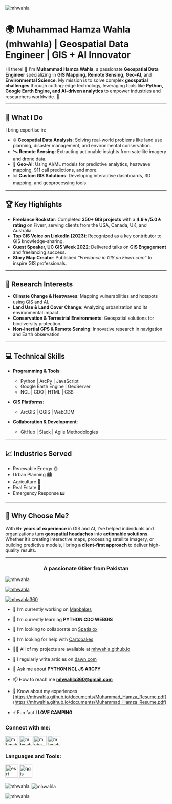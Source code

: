 ![mhwahla](https://github.com/user-attachments/assets/ade0f7d2-174a-4c8d-97dc-fd6ffef0bfce)



# 🌍 Muhammad Hamza Wahla (mhwahla) | Geospatial Data Engineer | GIS + AI Innovator

Hi there! 👋 I'm **Muhammad Hamza Wahla**, a passionate **Geospatial Data Engineer** specializing in **GIS Mapping**, **Remote Sensing**, **Geo-AI**, and **Environmental Science**. My mission is to solve complex **geospatial challenges** through cutting-edge technology, leveraging tools like **Python, Google Earth Engine, and AI-driven analytics** to empower industries and researchers worldwide. 🚀

---

## 🔎 **What I Do**
I bring expertise in:
- 🌐 **Geospatial Data Analysis**: Solving real-world problems like land use planning, disaster management, and environmental conservation.
- 🛰️ **Remote Sensing**: Extracting actionable insights from satellite imagery and drone data.
- 🤖 **Geo-AI**: Using AI/ML models for predictive analytics, heatwave mapping, 911 call predictions, and more.
- 📊 **Custom GIS Solutions**: Developing interactive dashboards, 3D mapping, and geoprocessing tools.

---

## 🏆 **Key Highlights**
- **Freelance Rockstar**: Completed **350+ GIS projects** with a **4.9★/5.0★ rating** on Fiverr, serving clients from the USA, Canada, UK, and Australia.
- **Top GIS Voice on LinkedIn (2023)**: Recognized as a key contributor to GIS knowledge-sharing.
- **Guest Speaker, UC GIS Week 2022**: Delivered talks on **GIS Engagement** and freelancing success.
- **Story Map Creator**: Published *“Freelance in GIS on Fiverr.com”* to inspire GIS professionals.

---

## 🧠 **Research Interests**
- **Climate Change & Heatwaves**: Mapping vulnerabilities and hotspots using GIS and AI.
- **Land Use & Land Cover Change**: Analyzing urbanization and its environmental impact.
- **Conservation & Terrestrial Environments**: Geospatial solutions for biodiversity protection.
- **Non-Inertial GPS & Remote Sensing**: Innovative research in navigation and Earth observation.

---

## 💻 **Technical Skills**
- **Programming & Tools**:  
  - Python | ArcPy | JavaScript  
  - Google Earth Engine | GeoServer  
  - NCL | CDO | HTML | CSS  

- **GIS Platforms**:  
  - ArcGIS | QGIS | WebODM  

- **Collaboration & Development**:  
  - GitHub | Slack | Agile Methodologies  

---

## 📈 **Industries Served**
- Renewable Energy 🌞  
- Urban Planning 🏙️  
- Agriculture 🌾  
- Real Estate 📜  
- Emergency Response 📟  

---

## 🌟 **Why Choose Me?**
With **6+ years of experience** in GIS and AI, I’ve helped individuals and organizations turn **geospatial headaches** into **actionable solutions**. Whether it’s creating interactive maps, processing satellite imagery, or building predictive models, I bring **a client-first approach** to deliver high-quality results.

---


<h3 align="center">A passionate GISer from Pakistan</h3>

<p align="left"> <img src="https://komarev.com/ghpvc/?username=mhwahla&label=Profile%20views&color=0e75b6&style=flat" alt="mhwahla" /> </p>

<p align="left"> <a href="https://github.com/ryo-ma/github-profile-trophy"><img src="https://github-profile-trophy.vercel.app/?username=mhwahla" alt="mhwahla" /></a> </p>

<p align="left"> <a href="https://twitter.com/mhwahla360" target="blank"><img src="https://img.shields.io/twitter/follow/mhwahla360?logo=twitter&style=for-the-badge" alt="mhwahla360" /></a> </p>

- 🔭 I’m currently working on [Mapbakes](mapbakes.com)

- 🌱 I’m currently learning **PYTHON CDO WEBGIS**

- 👯 I’m looking to collaborate on [Spatialox](spatialox.com)

- 🤝 I’m looking for help with [Cartobakes](mapbakes.com/cartobakes)

- 👨‍💻 All of my projects are available at [mhwahla.github.io](mhwahla.github.io)

- 📝 I regularly write articles on [dawn.com](dawn.com)

- 💬 Ask me about **PYTHON NCL JS ARCPY**

- 📫 How to reach me **mhwahla360@gmail.com**

- 📄 Know about my experiences [https://mhwahla.github.io/documents/Muhammad_Hamza_Resume.pdf](https://mhwahla.github.io/documents/Muhammad_Hamza_Resume.pdf)

- ⚡ Fun fact **I LOVE CAMPING**

<h3 align="left">Connect with me:</h3>
<p align="left">
<a href="https://twitter.com/mhwahla360" target="blank"><img align="center" src="https://raw.githubusercontent.com/rahuldkjain/github-profile-readme-generator/master/src/images/icons/Social/twitter.svg" alt="mhwahla360" height="30" width="40" /></a>
<a href="https://linkedin.com/in/mhwahla" target="blank"><img align="center" src="https://raw.githubusercontent.com/rahuldkjain/github-profile-readme-generator/master/src/images/icons/Social/linked-in-alt.svg" alt="mhwahla" height="30" width="40" /></a>
<a href="https://fb.com/muhammad hamza" target="blank"><img align="center" src="https://raw.githubusercontent.com/rahuldkjain/github-profile-readme-generator/master/src/images/icons/Social/facebook.svg" alt="muhammad hamza" height="30" width="40" /></a>
<a href="https://www.youtube.com/c/mhwahla" target="blank"><img align="center" src="https://raw.githubusercontent.com/rahuldkjain/github-profile-readme-generator/master/src/images/icons/Social/youtube.svg" alt="mhwahla" height="30" width="40" /></a>
</p>

<h3 align="left">Languages and Tools:</h3>
<p align="left"> <a href="https://esri.com" target="_blank" rel="noreferrer"> <img src="https://github.com/user-attachments/assets/264e5aa7-d046-4af3-b3f0-8585396cc9a6" alt="esri" width="40" height="40"/> </a>
  <a href="https://qgis.org" target="_blank" rel="noreferrer"> <img src="https://github.com/user-attachments/assets/fb0c2e79-8e2b-4634-ae60-67db877c1204" alt="qgis" width="40" height="40"/> </a>
  </p>

<p><img align="left" src="https://github-readme-stats.vercel.app/api/top-langs?username=mhwahla&show_icons=true&locale=en&layout=compact" alt="mhwahla" /></p>

<p>&nbsp;<img align="center" src="https://github-readme-stats.vercel.app/api?username=mhwahla&show_icons=true&locale=en" alt="mhwahla" /></p>

<p><img align="center" src="https://github-readme-streak-stats.herokuapp.com/?user=mhwahla&" alt="mhwahla" /></p>
